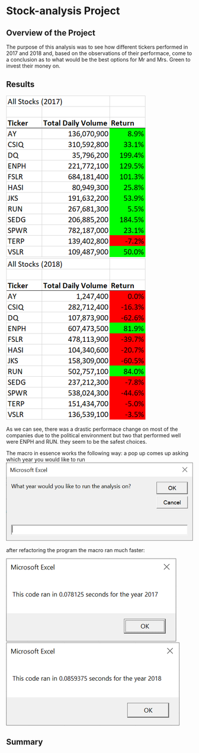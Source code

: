 # Stock-analysis Project
## Overview of the Project
The purpose of this analysis was to see how different tickers performed in 2017 and 2018 and, based on the observations of their performace, come to a conclusion as to what would be the best options for Mr and Mrs. Green to invest their money on. 
## Results
![](https://github.com/l-javier-garcia/new-repo/blob/main/2017%20all%20stocks.png)
![](https://github.com/l-javier-garcia/new-repo/blob/main/2018%20all%20stocks.png)

As we can see, there was a drastic performace change on most of the companies due to the political environment but two that performed well were ENPH and RUN. they seem to be the safest choices.

The macro in essence works the following way: a pop up comes up asking which year you would like to run
![](https://github.com/l-javier-garcia/new-repo/blob/main/popup.png)

after refactoring the program the macro ran much faster:

![](https://github.com/l-javier-garcia/Stock-analysis/blob/main/Resources/VBA_Challenge_2017.png)
![](https://github.com/l-javier-garcia/Stock-analysis/blob/main/Resources/VBA_Challenge_2018.png)

## Summary

